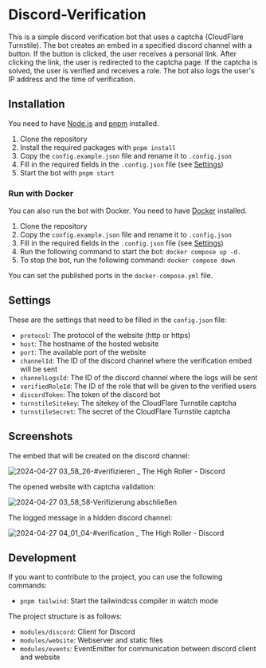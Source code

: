 # Discord-Verification

This is a simple discord verification bot that uses a captcha (CloudFlare Turnstile).
The bot creates an embed in a specified discord channel with a button. If the button is clicked, the user receives a personal link.
After clicking the link, the user is redirected to the captcha page. If the captcha is solved, the user is verified and receives a role.
The bot also logs the user's IP address and the time of verification.

## Installation

You need to have [Node.js](https://nodejs.org/en/) and [pnpm](https://pnpm.io/) installed.

1. Clone the repository
2. Install the required packages with `pnpm install`
3. Copy the `config.example.json` file and rename it to `.config.json`
4. Fill in the required fields in the `.config.json` file (see [Settings](#settings))
5. Start the bot with `pnpm start`

### Run with Docker

You can also run the bot with Docker. You need to have [Docker](https://www.docker.com/) installed.

1. Clone the repository
2. Copy the `config.example.json` file and rename it to `.config.json`
3. Fill in the required fields in the `.config.json` file (see [Settings](#settings))
4. Run the following command to start the bot: `docker compose up -d.`
5. To stop the bot, run the following command: `docker compose down`

You can set the published ports in the `docker-compose.yml` file.

## Settings

These are the settings that need to be filled in the `config.json` file:

- `protocol`: The protocol of the website (http or https)
- `host`: The hostname of the hosted website
- `port`: The available port of the website
- `channelId`: The ID of the discord channel where the verification embed will be sent
- `channelLogsId`: The ID of the discord channel where the logs will be sent
- `verifiedRoleId`: The ID of the role that will be given to the verified users
- `discordToken`: The token of the discord bot
- `turnstileSitekey`: The sitekey of the CloudFlare Turnstile captcha
- `turnstileSecret`: The secret of the CloudFlare Turnstile captcha

## Screenshots

The embed that will be created on the discord channel:

![2024-04-27 03_58_26-#verifizieren _ The High Roller - Discord](https://github.com/cloudmaker97/Discord-Captcha-Verification/assets/4189795/866913af-edb7-4872-9458-01e7231f936a)

The opened website with captcha validation:

![2024-04-27 03_58_58-Verifizierung abschließen](https://github.com/cloudmaker97/Discord-Captcha-Verification/assets/4189795/a4ce933e-e8b6-43bf-807d-e3b5990be21c)

The logged message in a hidden discord channel:

![2024-04-27 04_01_04-#verification _ The High Roller - Discord](https://github.com/cloudmaker97/Discord-Captcha-Verification/assets/4189795/44959157-855a-46fb-9889-83833a931c98)

## Development

If you want to contribute to the project, you can use the following commands:

- `pnpm tailwind`: Start the tailwindcss compiler in watch mode

The project structure is as follows:

- `modules/discord`: Client for Discord
- `modules/website`: Webserver and static files
- `modules/events`: EventEmitter for communication between discord client and website
